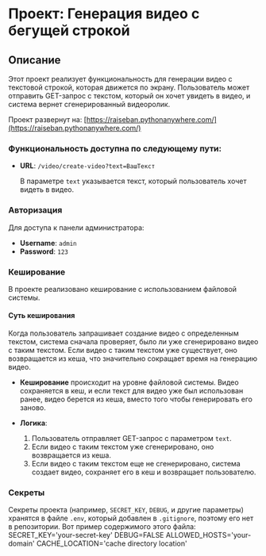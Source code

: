 # Проект: Генерация видео с бегущей строкой

## Описание

Этот проект реализует функциональность для генерации видео с текстовой строкой, которая движется по экрану. Пользователь может отправить GET-запрос с текстом, который он хочет увидеть в видео, и система вернет сгенерированный видеоролик.

Проект развернут на: [https://raiseban.pythonanywhere.com/](https://raiseban.pythonanywhere.com/)

### Функциональность доступна по следующему пути:

- **URL**: `/video/create-video?text=ВашТекст`
  
  В параметре `text` указывается текст, который пользователь хочет видеть в видео.

### Авторизация

Для доступа к панели администратора:
- **Username**: `admin`
- **Password**: `123`

### Кеширование

В проекте реализовано кеширование с использованием файловой системы. 

#### Суть кеширования

Когда пользователь запрашивает создание видео с определенным текстом, система сначала проверяет, было ли уже сгенерировано видео с таким текстом. Если видео с таким текстом уже существует, оно возвращается из кеша, что значительно сокращает время на генерацию видео.

- **Кеширование** происходит на уровне файловой системы. Видео сохраняется в кеш, и если текст для видео уже был использован ранее, видео берется из кеша, вместо того чтобы генерировать его заново.
  
- **Логика**: 
  1. Пользователь отправляет GET-запрос с параметром `text`.
  2. Если видео с таким текстом уже сгенерировано, оно возвращается из кеша.
  3. Если видео с таким текстом еще не сгенерировано, система создает видео, сохраняет его в кеш и возвращает пользователю.

### Секреты

Секреты проекта (например, `SECRET_KEY`, `DEBUG`, и другие параметры) хранятся в файле `.env`, который добавлен в `.gitignore`, поэтому его нет в репозитории. Вот пример содержимого этого файла:
SECRET_KEY='your-secret-key' 
DEBUG=FALSE 
ALLOWED_HOSTS='your-domain' 
CACHE_LOCATION='cache directory location' 


